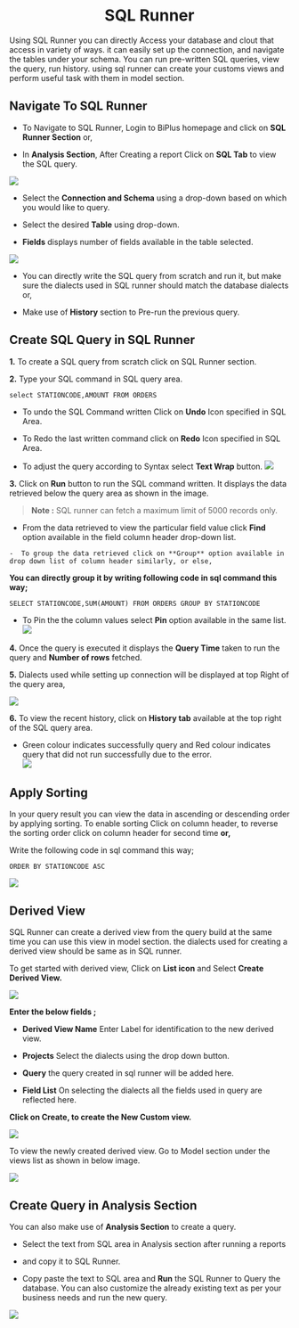 

<center><h1>SQL Runner </h1></center>

Using SQL Runner you can directly Access your database and clout that access in variety of ways. it can easily set up the connection, and navigate the tables under your schema. You can run pre-written SQL queries, view the query, run history. using sql runner can create your customs views and perform useful task with them in model section.  

## Navigate To SQL Runner

- To Navigate to SQL Runner, Login to BiPlus homepage and click on **SQL Runner Section** or,

- In **Analysis Section**, After Creating a report Click on **SQL Tab** to view the SQL query.

![
](https://raw.githubusercontent.com/sv18042016/fp1/8301318bea750b7d048df7f5a8e06607d216dce7/images/navigate_sql.png)



- Select the **Connection and Schema** using a drop-down based on which you would like to query.

- Select the desired **Table** using drop-down.

- **Fields** displays number of fields available in the table selected.


![
](https://raw.githubusercontent.com/sv18042016/fp1/532dd8b61e94d1e08fe0b89afa6a5961336e8ad2/images/sql_ru.png)

- You can directly write the SQL query from scratch and run it, but make sure the dialects used in SQL runner should match the database dialects or,

- Make use of **History** section to Pre-run the previous query.

## Create SQL Query in SQL Runner

**1.** To create a SQL query from scratch click on SQL Runner section.

**2.** Type your SQL command in SQL query area.

```
select STATIONCODE,AMOUNT FROM ORDERS
```

- To undo the SQL Command written Click on **Undo** Icon specified in SQL Area.

- To Redo the last written command click on **Redo** Icon specified in SQL Area.

- To adjust the query according to Syntax select **Text Wrap** button. 
![
](https://raw.githubusercontent.com/sv18042016/fp1/acd887b4aec5663dca6969ad0004c73f4b351dc3/images/undo_sql.png)


**3.**  Click on **Run** button to run the SQL command written. It displays the data retrieved below the query area as shown in the image. 

> **Note :** SQL runner can fetch a maximum limit of 5000 records only.

   - From the data retrieved to view the particular field value click **Find** option available in the field column header drop-down list.

    -  To group the data retrieved click on **Group** option available in drop down list of column header similarly, or else,

**You can directly group it by writing following code in sql command this way;**

```
SELECT STATIONCODE,SUM(AMOUNT) FROM ORDERS GROUP BY STATIONCODE
```

 -  To Pin the the column values select **Pin** option available in the same list.
  ![
](https://raw.githubusercontent.com/sv18042016/fp1/b86474022ef60bfa90365160155a02a2254aff13/images/find_sql.png)

**4.**  Once the query is executed it displays the **Query Time** taken to run the query and **Number of rows** fetched.

**5.** Dialects used while setting up connection will be displayed at top Right of the query area,

![
](!%5B%20%5D%28https://raw.githubusercontent.com/sv18042016/fp1/163409615d153a964fefc66224c6378d51e14661/images/commit.png%29)


**6.** To view the recent history, click on **History tab** available at the top right of the SQL query area. 
- Green colour indicates successfully query and Red colour indicates query that did not run successfully due to the error.  
![
](https://raw.githubusercontent.com/sv18042016/fp1/master/images/history%20sql.png)

## Apply Sorting


In your query result you can view the data in ascending or descending order by applying sorting. To enable sorting Click on column header, to reverse the sorting order click on column header for second time **or,**

Write the following code in sql command this way;
```
ORDER BY STATIONCODE ASC
```

![
](https://raw.githubusercontent.com/sv18042016/fp1/5f2f6b7d5ed9daf4222fd8da2636ecabbe2cabcd/images/sort_sql.png)

## Derived View

SQL Runner can create a derived view from the query build at the same time you can use this view in model section. the dialects used for creating a derived view should be same as in SQL runner.

To get started with derived view, Click on **List icon** and Select **Create Derived View.**

![
](https://raw.githubusercontent.com/sv18042016/fp1/cdb0e5ca373edcb312536038651c1b8bbffb1f54/images/list_derived%20view.png)

**Enter the below fields ;**

- **Derived View Name** Enter Label for identification to the new derived view.

 - **Projects** Select the dialects using the drop down button.
 
 - **Query** the query created in sql runner will be added here.
 
 -  **Field List** On selecting the dialects all the fields used in query are reflected here.

 **Click on Create, to create the New Custom view.** 
 
![
](https://raw.githubusercontent.com/sv18042016/fp1/cdb0e5ca373edcb312536038651c1b8bbffb1f54/images/create_derived_view1.png)

To view the newly created derived view. Go to Model section under the views list as shown in below image.

![
](https://raw.githubusercontent.com/sv18042016/fp1/44c6a5e67268522711a49a43c55d04588892b5f0/images/derived_view.png)

## Create Query in Analysis Section

You can also make use of **Analysis Section** to create a query.

- Select the text from SQL area in Analysis section after running a reports
-  and copy it to SQL Runner.

- Copy paste the text to SQL area  and **Run** the SQL Runner to Query the database. You can also customize the already existing text as per your business needs and run the new query.

![
](https://raw.githubusercontent.com/sv18042016/fp1/5b49497f917e7ef704bffb142452286fdec45747/images/sql_Analysis.png)

<!--stackedit_data:
eyJoaXN0b3J5IjpbNDYzMTkwOTc2LC03NzgzMDE3MzAsLTgxMj
I0ODQsLTEwMzMyNTA0MTgsLTE0MjI3MzQ4NiwtNjg2NTI3MTUy
LC0xODA2NjU1MjM2LC0xODUyNjcxMjY4XX0=
-->